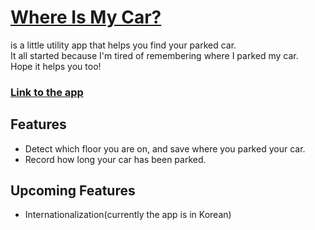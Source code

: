 # [Where Is My Car?](https://www.whereismycar.link/parking)

is a little utility app that helps you find your parked car.  
It all started because I'm tired of remembering where I parked my car.  
Hope it helps you too!

### [Link to the app](https://www.whereismycar.link/parking)

## Features

- Detect which floor you are on, and save where you parked your car.
- Record how long your car has been parked.

## Upcoming Features

- Internationalization(currently the app is in Korean)
